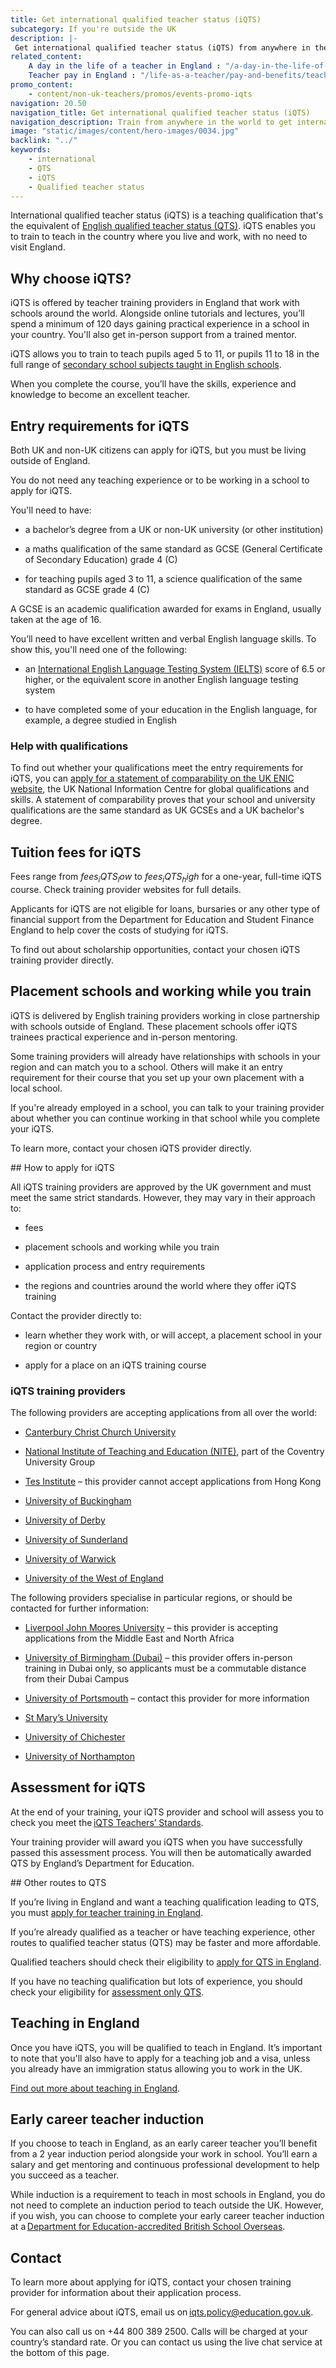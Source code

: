 ```yaml
---
title: Get international qualified teacher status (iQTS)
subcategory: If you're outside the UK
description: |-
 Get international qualified teacher status (iQTS) from anywhere in the world, a teaching qualification backed by England’s Department for Education (DfE).
related_content:
    A day in the life of a teacher in England : "/a-day-in-the-life-of-a-teacher"
    Teacher pay in England : "/life-as-a-teacher/pay-and-benefits/teacher-pay"
promo_content:
    - content/non-uk-teachers/promos/events-promo-iqts
navigation: 20.50
navigation_title: Get international qualified teacher status (iQTS)
navigation_description: Train from anywhere in the world to get international qualified teacher status (iQTS), backed by England’s Department for Education.
image: "static/images/content/hero-images/0034.jpg"
backlink: "../"
keywords:
    - international
    - QTS
    - iQTS
    - Qualified teacher status
---
```


International qualified teacher status (iQTS) is a teaching qualification that's the equivalent of [English qualified teacher status (QTS)](/train-to-be-a-teacher/what-is-qts). iQTS enables you to train to teach in the country where you live and work, with no need to visit England.

## Why choose iQTS?

iQTS is offered by teacher training providers in England that work with schools around the world. Alongside online tutorials and lectures, you’ll spend a minimum of 120 days gaining practical experience in a school in your country. You'll also get in-person support from a trained mentor.

iQTS allows you to train to teach pupils aged 5 to 11, or pupils 11 to 18 in the full range of [secondary school subjects taught in English schools](https://www.gov.uk/national-curriculum).

When you complete the course, you’ll have the skills, experience and knowledge to become an excellent teacher. 


## Entry requirements for iQTS

Both UK and non-UK citizens can apply for iQTS, but you must be living outside of England.

You do not need any teaching experience or to be working in a school to apply for iQTS.

You'll need to have:

* a bachelor’s degree from a UK or non-UK university (or other institution)

* a maths qualification of the same standard as GCSE (General Certificate of Secondary Education) grade 4 (C)

* for teaching pupils aged 3 to 11, a science qualification of the same standard as GCSE grade 4 (C)

A GCSE is an academic qualification awarded for exams in England, usually taken at the age of 16.

You’ll need to have excellent written and verbal English language skills. To show this, you'll need one of the following:

* an [International English Language Testing System (IELTS)](https://www.ielts.org/) score of 6.5 or higher, or the equivalent score in another English language testing system

* to have completed some of your education in the English language, for example, a degree studied in English

### Help with qualifications

To find out whether your qualifications meet the entry requirements for iQTS, you can [apply for a statement of comparability on the UK ENIC website](https://enic.org.uk/Qualifications/SOC/Default.aspx), the UK National Information Centre for global qualifications and skills. A statement of comparability proves that your school and university qualifications are the same standard as UK GCSEs and a UK bachelor's degree.

## Tuition fees for iQTS

Fees range from $fees_iQTS_low$ to $fees_iQTS_high$ for a one-year, full-time iQTS course. Check training provider websites for full details.

Applicants for iQTS are not eligible for loans, bursaries or any other type of financial support from the Department for Education and Student Finance England to help cover the costs of studying for iQTS.

To find out about scholarship opportunities, contact your chosen iQTS training provider directly.

## Placement schools and working while you train

iQTS is delivered by English training providers working in close partnership with schools outside of England. These placement schools offer iQTS trainees practical experience and in-person mentoring.

Some training providers will already have relationships with schools in your region and can match you to a school. Others will make it an entry requirement for their course that you set up your own placement with a local school.

If you're already employed in a school, you can talk to your training provider about whether you can continue working in that school while you complete your iQTS.

To learn more, contact your chosen iQTS provider directly.

## How to apply for iQTS

All iQTS training providers are approved by the UK government and must meet the same strict standards. However, they may vary in their approach to:

* fees

* placement schools and working while you train

* application process and entry requirements

* the regions and countries around the world where they offer iQTS training

Contact the provider directly to:

* learn whether they work with, or will accept, a placement school in your region or country

* apply for a place on an iQTS training course

### iQTS training providers

The following providers are accepting applications from all over the world:

* [Canterbury Christ Church University](https://www.canterbury.ac.uk/study-here/applying/apply-to-become-a-teacher)

* [National Institute of Teaching and Education (NITE)](https://www.coventry.ac.uk/nite/course-structure/apprenticeships/international-postgraduate-certificate-in-education/), part of the Coventry University Group

* [Tes Institute](https://www.tes.com/institute/courses/iqts) – this provider cannot accept applications from Hong Kong

* [University of Buckingham](https://www.buckingham.ac.uk/courses/postgraduate/international-qualified-teacher-status-iqts)

* [University of Derby](https://www.derby.ac.uk/online/education-courses/international-qualified-teacher-status-iqts-online/)

* [University of Sunderland](https://www.sunderland.ac.uk/study/education/pgce-iqts/)

* [University of Warwick](https://warwick.ac.uk/fac/soc/cte/international/)

* [University of the West of England](https://www.uwe.ac.uk/courses/applying/postgraduate-applications/iqts-information)

The following providers specialise in particular regions, or should be contacted for further information:

* [Liverpool John Moores University](https://www.ljmu.ac.uk/about-us/faculties/faculty-of-arts-professional-and-social-studies/school-of-education/international-qualified-teacher-status-iqts) – this provider is accepting applications from the Middle East and North Africa

* [University of Birmingham (Dubai)](https://www.birmingham.ac.uk/dubai/study/courses/postgraduate/pgce-primary-education.aspx) – this provider offers in-person training in Dubai only, so applicants must be a commutable distance from their Dubai Campus

* [University of Portsmouth](https://www.port.ac.uk/study/short-courses-and-cpd/international-qualified-teacher-status-iqts-distance-learning) – contact this provider for more information

* [St Mary’s University](https://www.stmarys.ac.uk/courses/postgraduate/iqts)

* [University of Chichester](https://www.chi.ac.uk/teaching/course/ipgce/)

* [University of Northampton](https://www.northampton.ac.uk/courses/postgraduate-certificate-in-education-international-iqts/)

## Assessment for iQTS

At the end of your training, your iQTS provider and school will assess you to check you meet the [iQTS Teachers’ Standards](https://www.gov.uk/government/publications/international-qualified-teacher-status-teachers-standards).

Your training provider will award you iQTS when you have successfully passed this assessment process. You will then be automatically awarded QTS by England’s Department for Education.

## Other routes to QTS

If you’re living in England and want a teaching qualification leading to QTS, you must [apply for teacher training in England](/steps-to-become-a-teacher).

If you’re already qualified as a teacher or have teaching experience, other routes to qualified teacher status (QTS) may be faster and more affordable.

Qualified teachers should check their eligibility to [apply for QTS in England](https://apply-for-qts-in-england.education.gov.uk/eligibility/start).

If you have no teaching qualification but lots of experience, you should check your eligibility for [assessment only QTS](https://www.gov.uk/government/publications/apply-for-qualified-teacher-status-qts-if-you-teach-outside-the-uk/routes-to-qualified-teacher-status-qts-for-teachers-and-those-with-teaching-experience-outside-the-uk#apply-for-assessment-only-qts).

## Teaching in England

Once you have iQTS, you will be qualified to teach in England. It’s important to note that you'll also have to apply for a teaching job and a visa, unless you already have an immigration status allowing you to work in the UK.

[Find out more about teaching in England](/non-uk-teachers/teach-in-england-if-you-trained-overseas).

## Early career teacher induction

If you choose to teach in England, as an early career teacher you’ll benefit from a 2 year induction period alongside your work in school. You’ll earn a salary and get mentoring and continuous professional development to help you succeed as a teacher.

While induction is a requirement to teach in most schools in England, you do not need to complete an induction period to teach outside the UK. However, if you wish, you can choose to complete your early career teacher induction at a [Department for Education-accredited British School Overseas](https://www.gov.uk/government/publications/british-schools-overseas-inspection-reports/british-schools-overseas-accredited-schools-inspection-reports).

## Contact

To learn more about applying for iQTS, contact your chosen training provider for information about their application process.

For general advice about iQTS, email us on iqts.policy@education.gov.uk.

You can also call us on +44 800 389 2500. Calls will be charged at your country’s standard rate. Or you can contact us using the live chat service at the bottom of this page.











